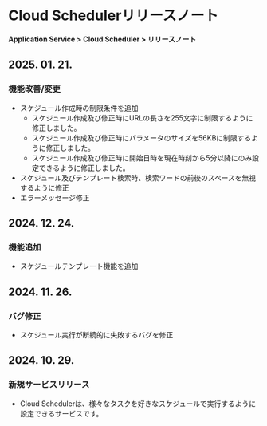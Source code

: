 # Cloud Schedulerリリースノート

**Application Service > Cloud Scheduler > リリースノート**

## 2025. 01. 21.
### 機能改善/変更
* スケジュール作成時の制限条件を追加
  * スケジュール作成及び修正時にURLの長さを255文字に制限するように修正しました。
  * スケジュール作成及び修正時にパラメータのサイズを56KBに制限するように修正しました。
  * スケジュール作成及び修正時に開始日時を現在時刻から5分以降にのみ設定できるように修正しました。
* スケジュール及びテンプレート検索時、検索ワードの前後のスペースを無視するように修正
* エラーメッセージ修正

## 2024. 12. 24.
### 機能追加
* スケジュールテンプレート機能を追加

## 2024. 11. 26.

### バグ修正
* スケジュール実行が断続的に失敗するバグを修正

## 2024. 10. 29.

### 新規サービスリリース
* Cloud Schedulerは、様々なタスクを好きなスケジュールで実行するように設定できるサービスです。

